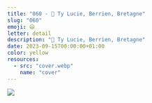 ```yaml
---
title: "060 - 📍 Ty Lucie, Berrien, Bretagne"
slug: "060"
emoji: 😃
letter: detail
description: "📍 Ty Lucie, Berrien, Bretagne"
date: 2023-09-15T00:00:00+01:00
color: yellow
resources:
  - src: "cover.webp"
    name: "cover"
---
```

![](cover)
